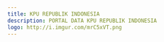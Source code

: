 ```yaml
---
title: KPU REPUBLIK INDONESIA
description: PORTAL DATA KPU REPUBLIK INDONESIA
logo: http://i.imgur.com/mrC5xVT.png
---
```

